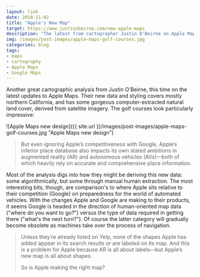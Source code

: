 ```yaml
---
layout: link
date: 2018-11-02
title: "Apple's New Map"
target: https://www.justinobeirne.com/new-apple-maps
description: "The latest from cartographer Justin O'Beirne on Apple Maps' updates."
img: /images/post-images/apple-maps-golf-courses.jpg
categories: blog
tags:
- maps
- cartography
- Apple Maps
- Google Maps
---
```


Another great cartographic analysis from Justin O'Beirne, this time on the latest updates to Apple Maps. Their new data and styling covers mostly northern California, and has some gorgeous computer-extracted natural land cover, derived from satellite imagery. The golf courses look particularly impressive:

![Apple Maps new design]({{ site.url }}/images/post-images/apple-maps-golf-courses.jpg "Apple Maps new design")

>But even ignoring Apple’s competitiveness with Google, Apple’s inferior place database also impacts its own stated ambitions in augmented reality (AR) and autonomous vehicles (AVs)—both of which heavily rely on accurate and comprehensive place information.

Most of the analysis digs into how they might be deriving this new data: some algorithmically, but some through manual human extraction. The most interesting bits, though, are comparison's to where Apple sits relative to their competition (Google) on preparedness for the world of automated vehicles. With the changes Apple and Google are making to their products, it seems Google is headed in the direction of human-oriented map data ("where do you want to go?") versus the type of data required in getting there ("what's the next turn?"). Of course the latter category will gradually become obsolete as machines take over the process of navigation.

> Unless they’re already listed on Yelp, none of the shapes Apple has added appear in its search results or are labeled on its map. And this is a problem for Apple because AR is all about labels—but Apple’s new map is all about shapes.
> 
> So is Apple making the right map?